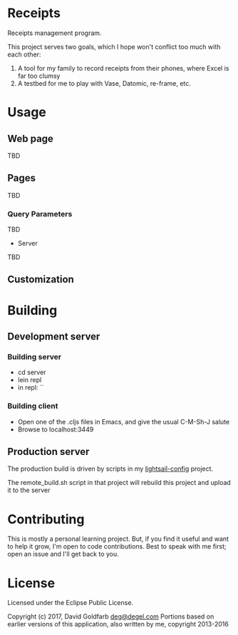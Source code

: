 # Receipts

Receipts management program.

This project serves two goals, which I hope won't conflict too much with each other:

1) A tool for my family to record receipts from their phones, where Excel is far too clumsy
2) A testbed for me to play with Vase, Datomic, re-frame, etc.


# Usage

## Web page

TBD

## Pages

TBD

### Query Parameters

TBD

- Server

TBD

## Customization

# Building

## Development server

### Building server

- cd server
- lein repl
- in repl: ``

### Building client

- Open one of the .cljs files in Emacs, and give the usual C-M-Sh-J salute
- Browse to localhost:3449

## Production server

The production build is driven by scripts in my [lightsail-config](https://github.com/deg/lightsail-config) project.

The remote_build.sh script in that project will rebuild this project and upload it to the server


# Contributing

This is mostly a personal learning project. But, if you find it useful and want to help
it grow, I'm open to code contributions. Best to speak with me first; open an issue and
I'll get back to you.

# License

Licensed under the Eclipse Public License.

Copyright (c) 2017, David Goldfarb <deg@degel.com>
Portions based on earlier versions of this application, also written by me, copyright 2013-2016
